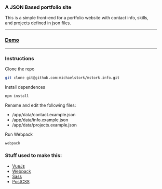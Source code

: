 ### A JSON Based portfolio site

This is a simple front-end for a portfolio website with contact info, skills, and projects defined in json files.

---
### [Demo](http://mstork.info)

---
### Instructions


Clone the repo
```bash
git clone git@github.com:michaelstork/mstork.info.git
```

Install dependences
```bash
npm install
```

Rename and edit the following files:
* /app/data/contact.example.json
* /app/data/info.example.json
* /app/data/projects.example.json

Run Webpack
```bash
webpack
```

### Stuff used to make this:

 * [VueJs](https://vuejs.org/)
 * [Webpack](https://webpack.github.io)
 * [Sass](http://sass-lang.com/)
 * [PostCSS](https://github.com/postcss/postcss)